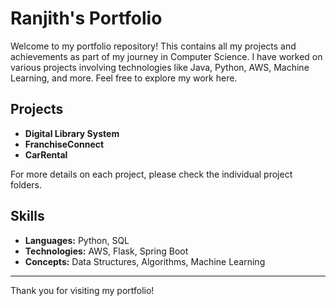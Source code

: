 # Ranjith's Portfolio

Welcome to my portfolio repository! This contains all my projects and achievements as part of my journey in Computer Science. I have worked on various projects involving technologies like Java, Python, AWS, Machine Learning, and more. Feel free to explore my work here.

## Projects
- **Digital Library System**
- **FranchiseConnect**
- **CarRental**

For more details on each project, please check the individual project folders.

## Skills
- **Languages:** Python, SQL
- **Technologies:** AWS, Flask, Spring Boot
- **Concepts:** Data Structures, Algorithms, Machine Learning

---

Thank you for visiting my portfolio!
